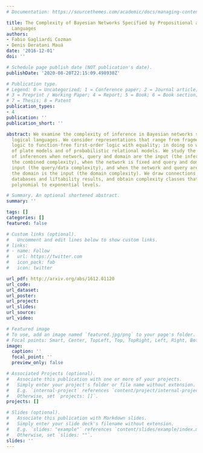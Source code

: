 ```yaml
---
# Documentation: https://sourcethemes.com/academic/docs/managing-content/

title: The Complexity of Bayesian Networks Specified by Propositional and Relational
  Languages
authors:
- Fabio Gagliardi Cozman
- Denis Deratani Mauá
date: '2016-12-01'
doi: ''

# Schedule page publish date (NOT publication's date).
publishDate: '2020-08-20T22:15:09.498930Z'

# Publication type.
# Legend: 0 = Uncategorized; 1 = Conference paper; 2 = Journal article;
# 3 = Preprint / Working Paper; 4 = Report; 5 = Book; 6 = Book section;
# 7 = Thesis; 8 = Patent
publication_types:
- 4
publication: ''
publication_short: ''

abstract: We examine the complexity of inference in Bayesian networks specified by
  logical languages. We consider representations that range from fragments of propositional
  logic to function-free first-order logic with equality; in doing so we cover a variety
  of plate models and of probabilistic relational models. We study the complexity
  of inferences when network, query and domain are the input (the inferential and
  the combined complexity), when the network is fixed and query and domain are the
  input (the query/data complexity), and when the network and query are fixed and
  the domain is the input (the domain complexity). We draw connections with probabilistic
  databases and liftability results, and obtain complexity classes that range from
  polynomial to exponential levels.

# Summary. An optional shortened abstract.
summary: ''

tags: []
categories: []
featured: false

# Custom links (optional).
#   Uncomment and edit lines below to show custom links.
# links:
# - name: Follow
#   url: https://twitter.com
#   icon_pack: fab
#   icon: twitter

url_pdf: http://arxiv.org/abs/1612.01120
url_code:
url_dataset:
url_poster:
url_project:
url_slides:
url_source:
url_video:

# Featured image
# To use, add an image named `featured.jpg/png` to your page's folder. 
# Focal points: Smart, Center, TopLeft, Top, TopRight, Left, Right, BottomLeft, Bottom, BottomRight.
image:
  caption: ''
  focal_point: ''
  preview_only: false

# Associated Projects (optional).
#   Associate this publication with one or more of your projects.
#   Simply enter your project's folder or file name without extension.
#   E.g. `internal-project` references `content/project/internal-project/index.md`.
#   Otherwise, set `projects: []`.
projects: []

# Slides (optional).
#   Associate this publication with Markdown slides.
#   Simply enter your slide deck's filename without extension.
#   E.g. `slides: "example"` references `content/slides/example/index.md`.
#   Otherwise, set `slides: ""`.
slides: ''
---
```


